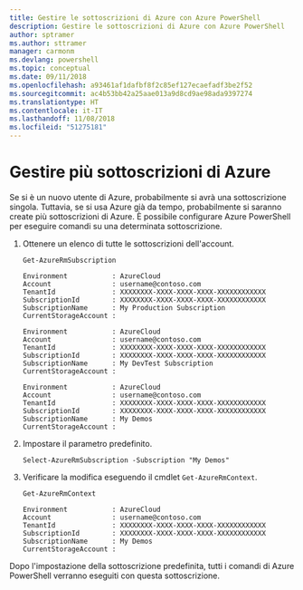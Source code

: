```yaml
---
title: Gestire le sottoscrizioni di Azure con Azure PowerShell
description: Gestire le sottoscrizioni di Azure con Azure PowerShell
author: sptramer
ms.author: sttramer
manager: carmonm
ms.devlang: powershell
ms.topic: conceptual
ms.date: 09/11/2018
ms.openlocfilehash: a93461af1dafbf8f2c85ef127ecaefadf3be2f52
ms.sourcegitcommit: ac4b53bb42a25aae013a9d8cd9ae98ada9397274
ms.translationtype: HT
ms.contentlocale: it-IT
ms.lasthandoff: 11/08/2018
ms.locfileid: "51275181"
---
```

# <a name="manage-multiple-azure-subscriptions"></a>Gestire più sottoscrizioni di Azure

Se si è un nuovo utente di Azure, probabilmente si avrà una sottoscrizione singola. Tuttavia, se si usa Azure già da tempo, probabilmente si saranno create più sottoscrizioni di Azure. È possibile configurare Azure PowerShell per eseguire comandi su una determinata sottoscrizione.

1. Ottenere un elenco di tutte le sottoscrizioni dell'account.

    ```azurepowershell-interactive
    Get-AzureRmSubscription
    ```

    ```output
    Environment           : AzureCloud
    Account               : username@contoso.com
    TenantId              : XXXXXXXX-XXXX-XXXX-XXXX-XXXXXXXXXXXX
    SubscriptionId        : XXXXXXXX-XXXX-XXXX-XXXX-XXXXXXXXXXXX
    SubscriptionName      : My Production Subscription
    CurrentStorageAccount :

    Environment           : AzureCloud
    Account               : username@contoso.com
    TenantId              : XXXXXXXX-XXXX-XXXX-XXXX-XXXXXXXXXXXX
    SubscriptionId        : XXXXXXXX-XXXX-XXXX-XXXX-XXXXXXXXXXXX
    SubscriptionName      : My DevTest Subscription
    CurrentStorageAccount :

    Environment           : AzureCloud
    Account               : username@contoso.com
    TenantId              : XXXXXXXX-XXXX-XXXX-XXXX-XXXXXXXXXXXX
    SubscriptionId        : XXXXXXXX-XXXX-XXXX-XXXX-XXXXXXXXXXXX
    SubscriptionName      : My Demos
    CurrentStorageAccount :
    ```

2. Impostare il parametro predefinito.

    ```azurepowershell-interactive
    Select-AzureRmSubscription -Subscription "My Demos"
    ```

3. Verificare la modifica eseguendo il cmdlet `Get-AzureRmContext`.

    ```azurepowershell-interactive
    Get-AzureRmContext
    ```

    ```output
    Environment           : AzureCloud
    Account               : username@contoso.com
    TenantId              : XXXXXXXX-XXXX-XXXX-XXXX-XXXXXXXXXXXX
    SubscriptionId        : XXXXXXXX-XXXX-XXXX-XXXX-XXXXXXXXXXXX
    SubscriptionName      : My Demos
    CurrentStorageAccount :
    ```

Dopo l'impostazione della sottoscrizione predefinita, tutti i comandi di Azure PowerShell verranno eseguiti con questa sottoscrizione.
